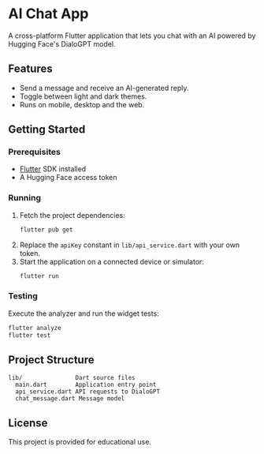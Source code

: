 # AI Chat App

A cross-platform Flutter application that lets you chat with an AI powered by Hugging Face's DialoGPT model.

## Features

- Send a message and receive an AI-generated reply.
- Toggle between light and dark themes.
- Runs on mobile, desktop and the web.

## Getting Started

### Prerequisites

- [Flutter](https://docs.flutter.dev/get-started/install) SDK installed
- A Hugging Face access token

### Running

1. Fetch the project dependencies:
   ```bash
   flutter pub get
   ```
2. Replace the `apiKey` constant in `lib/api_service.dart` with your own token.
3. Start the application on a connected device or simulator:
   ```bash
   flutter run
   ```

### Testing

Execute the analyzer and run the widget tests:

```bash
flutter analyze
flutter test
```

## Project Structure

```
lib/               Dart source files
  main.dart        Application entry point
  api_service.dart API requests to DialoGPT
  chat_message.dart Message model
```

## License

This project is provided for educational use.
